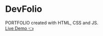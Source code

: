 # DevFolio
PORTFOLIO created with HTML, CSS and JS.
</br>
<a href="https://mostafakhaledd.github.io/DevFolio/">Live Demo 👈</a>
